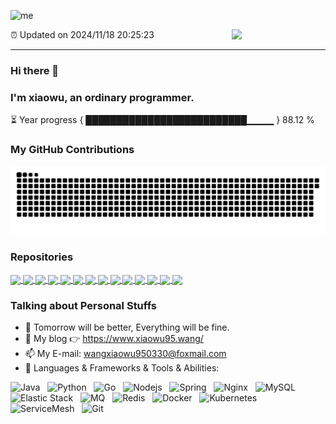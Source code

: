 ![me](https://cdn.jsdelivr.net/gh/wang-xiaowu/picture_repository@master/result.gif)

<img align="right" width="150px" src="https://cdn.jsdelivr.net/gh/wang-xiaowu/picture_repository@master/heart.svg"/>

⏰ Updated on 2024/11/18 20:25:23

---

### Hi there 👋 
### I'm xiaowu, an ordinary programmer. 

⏳ Year progress { ██████████████████████████▁▁▁▁ } 88.12 %

### My GitHub Contributions    

![](https://raw.githubusercontent.com/wang-xiaowu/wang-xiaowu/main/assets/github-contribution-grid-snake.svg)          

### Repositories

<a href="https://github.com/behappy-project/behappy-screw-doc">
  <img align="center" src="https://github-readme-stats.vercel.app/api/pin/?username=behappy-project&repo=behappy-screw-doc&theme=buefy" width="33%"/>
</a>
<a href="https://github.com/behappy-project/behappy-gitbook">
  <img align="center" src="https://github-readme-stats.vercel.app/api/pin/?username=behappy-project&repo=behappy-gitbook&theme=buefy" width="33%"/>
</a>
<a href="https://github.com/behappy-project/behappy-redis">
  <img align="center" src="https://github-readme-stats.vercel.app/api/pin/?username=behappy-project&repo=behappy-redis&theme=buefy" width="33%"/>
</a>
<a href="https://github.com/behappy-project/behappy-url-shortener">
  <img align="center" src="https://github-readme-stats.vercel.app/api/pin/?username=behappy-project&repo=behappy-url-shortener&theme=buefy" width="33%"/>
</a>
<a href="https://github.com/behappy-project/behappy-sentinel-dashboard">
  <img align="center" src="https://github-readme-stats.vercel.app/api/pin/?username=behappy-project&repo=behappy-sentinel-dashboard&theme=buefy" width="33%"/>
</a>
<a href="https://github.com/behappy-hospital">
  <img align="center" src="https://github-readme-stats.vercel.app/api/pin/?username=behappy-hospital&repo=behappy-hospital&theme=buefy" width="33%"/>
</a>
<a href="https://github.com/behappy-project/behappy-netty-chatroom">
  <img align="center" src="https://github-readme-stats.vercel.app/api/pin/?username=behappy-project&repo=behappy-netty-chatroom&theme=buefy" width="33%"/>
</a>
<a href="https://github.com/behappy-project/behappy-canal">
  <img align="center" src="https://github-readme-stats.vercel.app/api/pin/?username=behappy-project&repo=behappy-canal&theme=buefy" width="33%"/>
</a>
<a href="https://github.com/behappy-project/behappy-chatgpt-assistant">
  <img align="center" src="https://github-readme-stats.vercel.app/api/pin/?username=behappy-project&repo=behappy-chatgpt-assistant&theme=buefy" width="33%"/>
</a>
<a href="https://github.com/behappy-project/behappy-test-automation">
  <img align="center" src="https://github-readme-stats.vercel.app/api/pin/?username=behappy-project&repo=behappy-test-automation&theme=buefy" width="33%"/>
</a>
<a href="https://github.com/behappy-other/orange">
  <img align="center" src="https://github-readme-stats.vercel.app/api/pin/?username=behappy-other&repo=orange&theme=buefy" width="33%"/>
</a>
<a href="https://github.com/behappy-gulimall">
  <img align="center" src="https://github-readme-stats.vercel.app/api/pin/?username=behappy-gulimall&repo=behappy-gulimall&theme=buefy" width="33%"/>
</a>
<a href="https://github.com/behappy-project/behappy-redirect">
  <img align="center" src="https://github-readme-stats.vercel.app/api/pin/?username=behappy-project&repo=behappy-redirect&theme=buefy" width="33%"/>
</a>
<a href="https://github.com/behappy-other/nginx-config-reload">
  <img align="center" src="https://github-readme-stats.vercel.app/api/pin/?username=behappy-other&repo=nginx-config-reload&theme=buefy" width="33%"/>
</a>

### Talking about Personal Stuffs  

- 🔭 Tomorrow will be better, Everything will be fine.     
- 🤔 My blog 👉 https://www.xiaowu95.wang/         
- 📫 My E-mail: wangxiaowu950330@foxmail.com          
- 🔧 Languages & Frameworks & Tools & Abilities: </br>    

![Java](https://img.shields.io/badge/-Java-green?style=social&logo=OpenJDK)&nbsp;&nbsp;
![Python](https://img.shields.io/badge/-Python-black?logo=python&style=social)&nbsp;&nbsp;
![Go](https://img.shields.io/badge/-Go-black?logo=go&style=social)&nbsp;&nbsp;
![Nodejs](https://img.shields.io/badge/-Nodejs-black?logo=JavaScript&style=social)&nbsp;&nbsp;
![Spring](https://img.shields.io/badge/-Spring-lightgrey?style=social&logo=Spring)&nbsp;&nbsp;
![Nginx](https://img.shields.io/badge/-Nginx-black?logo=nginx&style=social)&nbsp;&nbsp;
![MySQL](https://img.shields.io/badge/-MySQL-black?logo=mysql&style=social)&nbsp;&nbsp;
![Elastic Stack](https://img.shields.io/badge/-Elastic%20Stack-black?logo=elasticsearch&style=social)&nbsp;&nbsp;
![MQ](https://img.shields.io/badge/-MQ-black?logo=apachekafka&style=social)&nbsp;&nbsp;
![Redis](https://img.shields.io/badge/-Redis-lightgrey?style=social&logo=Redis)&nbsp;&nbsp;
![Docker](https://img.shields.io/badge/-Docker-red?style=social&logo=docker)&nbsp;&nbsp;
![Kubernetes](https://img.shields.io/badge/-Kubernetes-black?logo=kubernetes&style=social)&nbsp;&nbsp;
![ServiceMesh](https://img.shields.io/badge/-ServiceMesh-black?logo=istio&style=social)&nbsp;&nbsp;
![Git](https://img.shields.io/badge/-Git-black?logo=git&style=social) 

